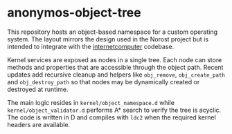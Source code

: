 # anonymos-object-tree

This repository hosts an object-based namespace for a custom operating system. The
layout mirrors the design used in the Norost project but is intended to integrate
with the [internetcomputer](https://github.com/Jonathan-R-Anderson/internetcomputer)
codebase.

Kernel services are exposed as nodes in a single tree. Each node can store methods
and properties that are accessible through the object path. Recent updates add
recursive cleanup and helpers like `obj_remove`, `obj_create_path` and
`obj_destroy_path` so that nodes may be dynamically created or destroyed at
runtime.

The main logic resides in `kernel/object_namespace.d` while
`kernel/object_validator.d` performs A\* search to verify the tree is acyclic.
The code is written in D and compiles with `ldc2` when the required kernel
headers are available.


